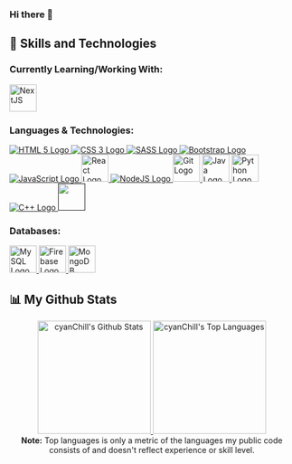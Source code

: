 ### Hi there 👋

<!--
**cyanChill/cyanChill** is a ✨ _special_ ✨ repository because its `README.md` (this file) appears on your GitHub profile.

Here are some ideas to get you started:

- 🔭 I’m currently working on ...
- 🌱 I’m currently learning ...
- 👯 I’m looking to collaborate on ...
- 🤔 I’m looking for help with ...
- 💬 Ask me about ...
- 📫 How to reach me: ...
- 😄 Pronouns: ...
- ⚡ Fun fact: ...
-->


## 🚀 Skills and Technologies

### Currently Learning/Working With:
<p> 
  <a href="https://nextjs.org/">
    <img 
         src="https://upload.wikimedia.org/wikipedia/commons/thumb/8/8e/Nextjs-logo.svg/207px-Nextjs-logo.svg.png" 
         alt="NextJS" 
         height="48"
    />
  </a>
</p>
  
### Languages & Technologies:
<p> 
  <a href="https://developer.mozilla.org/en-US/docs/Web/HTML">
    <img 
         src="https://img.icons8.com/color/48/000000/html-5--v1.png"
         alt="HTML 5 Logo" 
    />
  </a>
  <a href="https://developer.mozilla.org/en-US/docs/Web/CSS">
    <img 
         src="https://img.icons8.com/color/48/000000/css3.png"
         alt="CSS 3 Logo" 
    />
  </a>
  <a href="https://sass-lang.com/">
    <img 
         src="https://img.icons8.com/color/48/000000/sass.png"
         alt="SASS Logo" 
    />
  </a>
  <a href="https://getbootstrap.com/">
    <img 
         img src="https://img.icons8.com/color/48/000000/bootstrap.png"
         alt="Bootstrap Logo" 
    />
  </a>
  <a href="https://developer.mozilla.org/en-US/docs/Web/JavaScript">
    <img 
         src="https://img.icons8.com/color/48/000000/javascript--v1.png"
         alt="JavaScript Logo" 
    />
  </a>
  <a href="https://reactjs.org/">
    <img 
         src="https://img.icons8.com/plasticine/100/000000/react.png"
         alt="React Logo" 
         height="48"
    />
  </a>
  <a href="https://nodejs.dev/">
    <img 
         src="https://img.icons8.com/color/48/000000/nodejs.png"
         alt="NodeJS Logo" 
    />
  </a>
  <a href="https://git-scm.com/">
    <img 
         src="https://img.icons8.com/color/50/000000/git.png"
         alt="Git Logo" 
         height="48"
    />
  </a>
  <a href="https://www.java.com/en/">
    <img 
         src="https://img.icons8.com/color/50/000000/java-coffee-cup-logo--v1.png"
         alt="Java Logo" 
         height="48"
    />
  </a>
  <a href="https://www.python.org/">
    <img 
         src="https://img.icons8.com/color/50/000000/python--v1.png"
         alt="Python Logo" 
         height="48"
    />
  </a>
  <a href="https://www.cplusplus.com/">
    <img 
         src="https://img.icons8.com/color/48/000000/c-plus-plus-logo.png"
         alt="C++ Logo" 
    />
  </a>
  <a href="">
    <img 
         src=""
         alt="" 
         height="48"
    />
  </a>
</p>
  
### Databases:
<p> 
  <a href="https://www.mysql.com/">
    <img 
         src="https://img.icons8.com/color/50/000000/mysql-logo.png" 
         alt="MySQL Logo" 
         height="48"
     />
  </a>
  <a href="https://firebase.google.com/">
    <img 
         src="https://img.icons8.com/color/50/000000/firebase.png"
         alt="Firebase Logo"
         height="48"
     />
  </a>
  <a href="https://www.mongodb.com/">
    <img 
         src="https://img.icons8.com/external-tal-revivo-shadow-tal-revivo/50/000000/external-mongodb-a-cross-platform-document-oriented-database-program-logo-shadow-tal-revivo.png"
         alt="MongoDB Logo"
         height="48"
     />
  </a>
</p>


## 📊 My Github Stats

<div align="center">
    <a href="https://github.com/cyanChill/github-readme-stats">
      <img 
           alt="cyanChill's Github Stats" 
           src="https://github-readme-stats.vercel.app/api?username=cyanChill&show_icons=true&count_private=true&theme=jolly&hide_border=true" 
           height="200"
       />
  </a>
  <a href="https://github.com/cyanChill/github-readme-stats">
    <img 
         alt="cyanChill's Top Languages" 
         src="https://github-readme-stats.vercel.app/api/top-langs/?username=cyanChill&langs_count=8&count_private=true&layout=compact&theme=jolly&hide_border=true" 
         height="200"
         />
  </a>
  <br/>
  <b>Note:</b> Top languages is only a metric of the languages my public code consists of and doesn't reflect experience or skill level.
</div>


